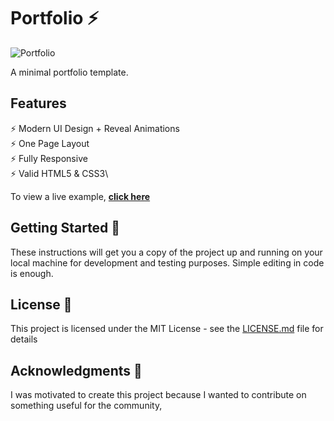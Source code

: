 # Portfolio ⚡️

![Portfolio](images/portfolio.gif)

A minimal portfolio template.

## Features

⚡️ Modern UI Design + Reveal Animations\
⚡️ One Page Layout\
⚡️ Fully Responsive\
⚡️ Valid HTML5 & CSS3\

To view a live example, **[click here](https://janjaneczek.github.io/portfolio-2//)**

## Getting Started 🚀

These instructions will get you a copy of the project up and running on your local machine for development and testing purposes. Simple editing in code is enough.

## License 📄

This project is licensed under the MIT License - see the [LICENSE.md](LICENSE.md) file for details

## Acknowledgments 🎁

I was motivated to create this project because I wanted to contribute on something useful for the community,
